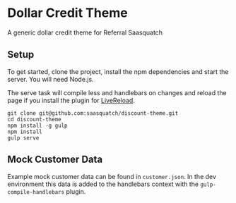 Dollar Credit Theme
==============

A generic dollar credit theme for Referral Saasquatch


Setup
-----

To get started, clone the project, install the npm dependencies and start the server. You will need Node.js.

The serve task will compile less and handlebars on changes and reload the page if you install the plugin for  [LiveReload](http://livereload.com/).

```
git clone git@github.com:saasquatch/discount-theme.git
cd discount-theme
npm install -g gulp
npm install
gulp serve
```

Mock Customer Data
------------------

Example mock customer data can be found in `customer.json`.  In the dev environment this data is added to the handlebars context with the `gulp-compile-handlebars` plugin.
